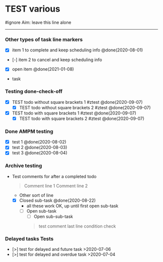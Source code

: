 # TEST various
#ignore
Aim: leave this line alone

----
### Other types of task line markers
- [x] item 1 to complete and keep scheduling info @done(2020-08-01)
- [-] item 2 to cancel and keep scheduling info
- [x] open item @done(2021-01-08)
- task

### Testing done-check-off 
* [x] TEST todo without square brackets 1 #ztest @done(2020-09-07)
	* [x] TEST todo without square brackets 2 #ztest @done(2020-09-07)
* [x] TEST todo with square brackets 1 #ztest @done(2020-09-07)
	* [x] TEST todo with square brackets 2 #ztest @done(2020-09-07)
### Done AMPM testing
* [x] test 1 @done(2020-08-02)
* [x] test 2 @done(2020-08-03)
* [x] test 3 @done(2020-08-04)
### Archive testing
* Test comments for after a completed todo 
	> Comment line 1
	> Comment line 2
	- Other sort of line
	* [x] Closed sub-task @done(2020-08-22)
		- all these work OK, up until first open sub-task
		- [ ] Open sub-task
			- [ ] Open sub-sub-task
			> test comment
last line condition check
### Delayed tasks Tests
* [>] test for delayed and future task  >2020-07-06
* [>] test for delayed and overdue task >2020-07-04

